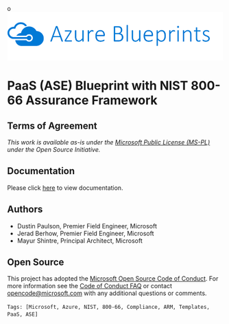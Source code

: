 o![alt text](ase-ilb-blueprint/images/azblueprints.png "Template Deployment Sequence")
# PaaS (ASE) Blueprint with NIST 800-66 Assurance Framework

## Terms of Agreement 

*This work is available as-is under the [Microsoft Public License (MS-PL)](https://opensource.org/licenses/MS-PL) under the Open Source Initiative.*

## Documentation

Please click [here](https://github.com/mayurshintre/Blueprints-PaaS-ASE/blob/master/ase-ilb-blueprint/README.md) to view documentation.

## Authors

+ Dustin Paulson, Premier Field Engineer, Microsoft
+ Jerad Berhow, Premier Field Engineer, Microsoft
+ Mayur Shintre, Principal Architect, Microsoft

## Open Source
This project has adopted the [Microsoft Open Source Code of Conduct](https://opensource.microsoft.com/codeofconduct/). For more information see the [Code of Conduct FAQ](https://opensource.microsoft.com/codeofconduct/faq/) or contact [opencode@microsoft.com](mailto:opencode@microsoft.com) with any additional questions or comments.

`Tags: [Microsoft, Azure, NIST, 800-66, Compliance, ARM, Templates, PaaS, ASE]`
